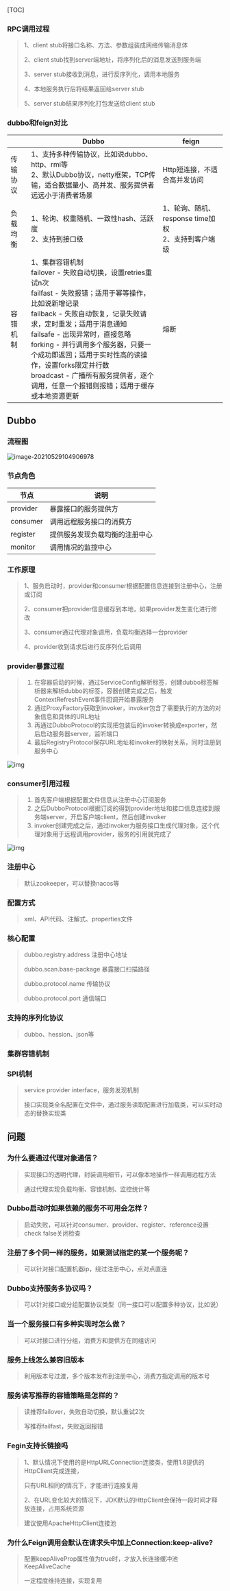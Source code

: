 [TOC]

### RPC调用过程

> 1、client stub将接口名称、方法、参数组装成网络传输消息体
>
> 2、client stub找到server端地址，将序列化后的消息发送到服务端
>
> 3、server stub接收到消息，进行反序列化，调用本地服务
>
> 4、本地服务执行后将结果返回给server stub
>
> 5、server stub结果序列化打包发送给client stub

### dubbo和feign对比

|          | Dubbo                                                        | feign                                                   |
| -------- | ------------------------------------------------------------ | ------------------------------------------------------- |
| 传输协议 | 1、支持多种传输协议，比如说dubbo、http、rmi等<br />2、默认Dubbo协议，netty框架，TCP传输，适合数据量小、高并发、服务提供者远远小于消费者场景 | Http短连接，不适合高并发访问                            |
| 负载均衡 | 1、轮询、权重随机、一致性hash、活跃度<br />2、支持到接口级   | 1、轮询、随机、response time加权<br />2、支持到客户端级 |
| 容错机制 | 1、集群容错机制<br />failover - 失败自动切换，设置retries重试n次<br />failfast - 失败报错；适用于幂等操作，比如说新增记录<br />failback - 失败自动恢复，记录失败请求，定时重发；适用于消息通知<br />failsafe - 出现异常时，直接忽略<br />forking - 并行调用多个服务器，只要一个成功即返回；适用于实时性高的读操作，设置forks限定并行数<br />broadcast - 广播所有服务提供者，逐个调用，任意一个报错则报错；适用于缓存或本地资源更新 | 熔断                                                    |

## Dubbo

### 流程图

![image-20210529104906978](C:\Users\Administrator\AppData\Roaming\Typora\typora-user-images\image-20210529104906978.png)

### 节点角色

| 节点     | 说明                           |
| -------- | ------------------------------ |
| provider | 暴露接口的服务提供方           |
| consumer | 调用远程服务接口的消费方       |
| register | 提供服务发现负载均衡的注册中心 |
| monitor  | 调用情况的监控中心             |

### 工作原理

> 1、服务启动时，provider和consumer根据配置信息连接到注册中心，注册或订阅
>
> 2、consumer把provider信息缓存到本地，如果provider发生变化进行修改
>
> 3、consumer通过代理对象调用，负载均衡选择一台provider
>
> 4、provider收到请求后进行反序列化后调用

### provider暴露过程

> 1. 在容器启动的时候，通过ServiceConfig解析标签，创建dubbo标签解析器来解析dubbo的标签，容器创建完成之后，触发ContextRefreshEvent事件回调开始暴露服务
> 2. 通过ProxyFactory获取到invoker，invoker包含了需要执行的方法的对象信息和具体的URL地址
> 3. 再通过DubboProtocol的实现把包装后的invoker转换成exporter，然后启动服务器server，监听端口
> 4. 最后RegistryProtocol保存URL地址和invoker的映射关系，同时注册到服务中心

![img](https://img-blog.csdnimg.cn/img_convert/73fc309f0d59b0c6a86a56c9d5c72443.png)

### consumer引用过程

>1. 首先客户端根据配置文件信息从注册中心订阅服务
>2. 之后DubboProtocol根据订阅的得到provider地址和接口信息连接到服务端server，开启客户端client，然后创建invoker
>3. invoker创建完成之后，通过invoker为服务接口生成代理对象，这个代理对象用于远程调用provider，服务的引用就完成了

![img](https://img-blog.csdnimg.cn/img_convert/ddf4c73f74512613ea7c98251aa9620a.png)

### 注册中心

> 默认zookeeper，可以替换nacos等

### 配置方式

> xml、API代码、注解式、properties文件

### 核心配置

> dubbo.registry.address 注册中心地址
>
> dubbo.scan.base-package 暴露接口扫描路径
>
> dubbo.protocol.name 传输协议
>
> dubbo.protocol.port 通信端口

### 支持的序列化协议

>dubbo、hession、json等

### 集群容错机制

>

### SPI机制

> service provider interface，服务发现机制
>
> 接口实现类全名配置在文件中，通过服务读取配置进行加载类，可以实时动态的替换实现类



## 问题

### 为什么要通过代理对象通信？

> 实现接口的透明代理，封装调用细节，可以像本地操作一样调用远程方法
>
> 通过代理实现负载均衡、容错机制、监控统计等

### Dubbo启动时如果依赖的服务不可用会怎样？

> 启动失败，可以针对consumer、provider、register、reference设置check false关闭检查

### 注册了多个同一样的服务，如果测试指定的某一个服务呢？

> 可以针对接口配置机器ip，绕过注册中心，点对点直连

### Dubbo支持服务多协议吗？

> 可以针对接口或分组配置协议类型（同一接口可以配置多种协议，比如说）

### 当一个服务接口有多种实现时怎么做？

> 可以对接口进行分组，消费方和提供方在同组访问

### 服务上线怎么兼容旧版本

>利用版本号过渡，多个版本发布到注册中心，消费方指定调用的版本号

### 服务读写推荐的容错策略是怎样的？

> 读推荐failover，失败自动切换，默认重试2次
>
> 写推荐failfast，失败返回报错

### Fegin支持长链接吗

> 1、默认情况下使用的是HttpURLConnection连接类，使用1.8提供的HttpClient完成连接，
>
> 只有URL相同的情况下，才能进行连接复用
>
> 2、在URL变化较大的情况下，JDK默认的HttpClient会保持一段时间才释放连接，占用系统资源
>
> 建议使用ApacheHttpClient连接池

### 为什么Feign调用会默认在请求头中加上Connection:keep-alive?

> 配置keepAliveProp属性值为true时，才放入长连接缓冲池 KeepAliveCache
>
> 一定程度维持连接，实现复用